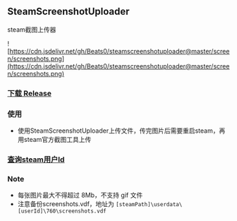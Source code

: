 ## SteamScreenshotUploader

steam截图上传器


![https://cdn.jsdelivr.net/gh/Beats0/steamscreenshotuploader@master/screen/screenshots.png](https://cdn.jsdelivr.net/gh/Beats0/steamscreenshotuploader@master/screen/screenshots.png)

### [下载 Release](https://github.com/Beats0/steamscreenshotuploader/releases)

### 使用

  - 使用SteamScreenshotUploader上传文件，传完图片后需要重启steam，再用steam官方截图工具上传

### [查询steam用户Id](https://steamid.facheme.com)

### Note

 - 每张图片最大不得超过 8Mb，不支持 gif 文件
 - 注意备份screenshots.vdf，地址为 `[steamPath]\userdata\[userId]\760\screenshots.vdf` 

